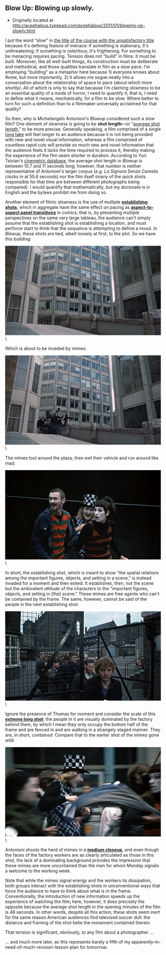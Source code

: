 ## Blow Up: Blowing up slowly.

 * Originally located at http://acephalous.typepad.com/acephalous/2011/01/blowing-up-slowly.html

I put the word "slow" in [the title of the course with the unsatisfactory title](http://acephalous.typepad.com/acephalous/2011/01/slow-horror-syllabus.html) because it's defining feature of menace: if something is stationary, it's unthreatening; if something is celeritous, it's frightening.  For something to be menacing requires pacing.  Tension does not "build" in films: it must be built.  Moreover, like all well-built things, its construction must be deliberate and methodical, and those qualities translate in film as a slow pace.  I'm employing "building" as a metaphor here because 1) everyone knows about Rome, but more importantly, 2) it allows me segue neatly into a conversation about the relationship of space to pace (about which more shortly).  All of which is only to say that because I'm claiming slowness to be an essential quality of a mode of horror, I need to quantify it; that is, I need to define what it means, mechanically, for a film to be slow.  Where better to turn for such a definition than to a filmmaker universally acclaimed for that quality?

So then, why is Michelangelo Antonioni's *Blowup* considered such a slow film?
One element of slowness is going to be **shot length**—or "[average shot length](http://en.wikipedia.org/wiki/Average_shot_length#Duration)," to be more precise.  Generally speaking, a film comprised of a single [long take](http://en.wikipedia.org/wiki/Long_take) will feel longer to an audience because it is not being provided with new and novel visual information, whereas a film comprised of countless rapid cuts will provide so much new and novel information that the audience feels it lacks the time required to process it, thereby making the experience of the film seem shorter in duration.  According to Yuri Tsivian's [cinemetric database](http://www.cinemetrics.lv/database.php?sort=asl), the average shot length in *Blowup* is between 10.7 and 11 seconds long; however, that number is neither representative of Antonioni's larger corpus (*e.g. La Signora Senza Camelie* clocks in at 55.6 seconds) nor the film itself (many of the quick shots responsible for that time are between different photographs being compared).  I would quantify that mathematically, but my doctorate is in English and the bylaws prohibit me from doing so.

Another element of filmic slowness is the use of multiple **[establishing shots](http://classes.yale.edu/film-analysis/htmfiles/editing.htm#51530)**, which in aggregate have the same effect on pacing as **[aspect-to-aspect panel transitions](http://acephalous.typepad.com/.a/6a00d8341c2df453ef013487c57069970c-500wi)** in comics; that is, by presenting multiple perspectives on the same very large tableau, the audience can't simply assume that the establishing shot is establishing a location, and must perforce start to think that the sequence is attempting to define a mood.  In *Blowup*, these shots are tied, albeit loosely at first, to the plot.  So we have this building:

![6a00d8341c2df453ef0147e14fd06e970b](images/film/blow-up-1/6a00d8341c2df453ef0147e14fd06e970b.jpg)\ 

Which is about to be invaded by mimes:

![6a00d8341c2df453ef0147e14fd1d7970b](images/film/blow-up-1/6a00d8341c2df453ef0147e14fd1d7970b.jpg)\ 

The mimes tool around the plaza, then exit their vehicle and run around like mad:

![6a00d8341c2df453ef0148c75966e9970c](images/film/blow-up-1/6a00d8341c2df453ef0148c75966e9970c.jpg)\ 

In short, the establishing shot, which is meant to show "the spatial relations among the important figures, objects, and setting in a scene," is instead invaded for a moment and then exited.  It establishes, then, not the scene but the ambivalent *attitude* of the characters to the "important figures, objects, and setting in [the] scene."  These mimes are free agents who can't be contained by the frame.  The same, however, cannot be said of the people in the next establishing shot:

![6a00d8341c2df453ef0148c7596c07970c](images/film/blow-up-1/6a00d8341c2df453ef0148c7596c07970c.jpg)\ 

Ignore the presence of Thomas for moment and consider the scale of this **[extreme long shot](http://classes.yale.edu/film-analysis/htmfiles/cinematography.htm#48035)**: the people in it are visually dominated by the factory behind them, by which I mean they only occupy the bottom half of the frame and are fenced in and are walking in a strangely staged manner.  They are, in short, *contained*. Compare that to the earlier shot of the mimes gone wild:

![6a00d8341c2df453ef0147e14fdc55970b](images/film/blow-up-1/6a00d8341c2df453ef0147e14fdc55970b.jpg)\ 

Antonioni shoots the herd of mimes in a **[medium closeup](http://classes.yale.edu/film-analysis/htmfiles/cinematography.htm#48047)**, and even though the faces of the factory workers are as clearly articulated as those in this shot, the lack of a dominating background provides the impression that these mimes are more uncontained than the men for whom Monday signals a welcome to the working week.

Note that while the mimes signal energy and the workers its dissipation, both groups interact with the establishing shots in unconventional ways that force the audience to have to think about what is in the frame.  Conventionally, the introduction of new information speeds up the experience of watching the film; here, however, it does precisely the opposite because the average shot length in the opening minutes of the film is 48 seconds.  In other words, despite all this action, these shots seem inert for the same reason American audiences find televised soccer dull: the distance and framing of the shot belie the movement contained therein.  

That tension is significant, obviously, to any film about a photographer ...

... and much more later, as this represents barely a fifth of my apparently-in-need-of-much-revision-lesson-plan for tomorrow.
